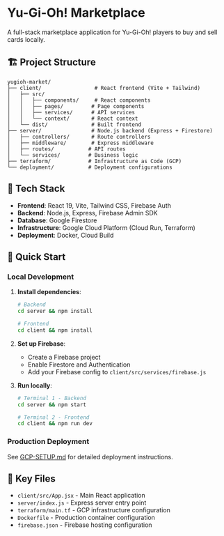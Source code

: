 # Yu-Gi-Oh! Marketplace

A full-stack marketplace application for Yu-Gi-Oh! players to buy and sell cards locally.

## 🏗️ Project Structure

```
yugioh-market/
├── client/                 # React frontend (Vite + Tailwind)
│   ├── src/
│   │   ├── components/     # React components
│   │   ├── pages/         # Page components
│   │   ├── services/      # API services
│   │   └── context/       # React context
│   └── dist/              # Built frontend
├── server/                # Node.js backend (Express + Firestore)
│   ├── controllers/       # Route controllers
│   ├── middleware/        # Express middleware
│   ├── routes/           # API routes
│   └── services/         # Business logic
├── terraform/            # Infrastructure as Code (GCP)
└── deployment/           # Deployment configurations
```

## 🚀 Tech Stack

- **Frontend**: React 19, Vite, Tailwind CSS, Firebase Auth
- **Backend**: Node.js, Express, Firebase Admin SDK
- **Database**: Google Firestore
- **Infrastructure**: Google Cloud Platform (Cloud Run, Terraform)
- **Deployment**: Docker, Cloud Build

## 🚀 Quick Start

### Local Development

1. **Install dependencies**:
   ```bash
   # Backend
   cd server && npm install
   
   # Frontend  
   cd client && npm install
   ```

2. **Set up Firebase**:
   - Create a Firebase project
   - Enable Firestore and Authentication
   - Add your Firebase config to `client/src/services/firebase.js`

3. **Run locally**:
   ```bash
   # Terminal 1 - Backend
   cd server && npm start
   
   # Terminal 2 - Frontend
   cd client && npm run dev
   ```

### Production Deployment

See [GCP-SETUP.md](./GCP-SETUP.md) for detailed deployment instructions.

## 📁 Key Files

- `client/src/App.jsx` - Main React application
- `server/index.js` - Express server entry point
- `terraform/main.tf` - GCP infrastructure configuration
- `Dockerfile` - Production container configuration
- `firebase.json` - Firebase hosting configuration 
